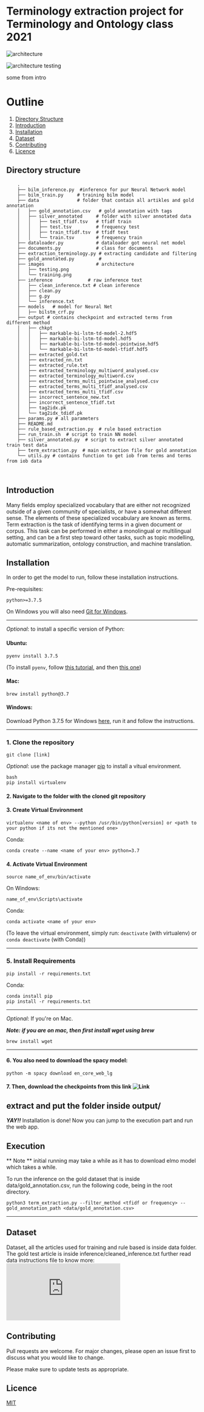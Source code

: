# Terminology extraction project for Terminology and Ontology class 2021

![architecture](https://github.com/sarmilaupadhyaya/Terminology-Extraction/blob/main/images/training.png)

![architecture testing](https://github.com/sarmilaupadhyaya/Terminology-Extraction/blob/main/images/testing.png)

some from intro

# Outline

1. [Directory Structure](#directory-structure)
2. [Introduction](#introduction)
3. [Installation](#installation)
4. [Dataset](#dataset)
5. [Contributing](#contributing)
6. [Licence](#licence)


## Directory structure

```
	.
	├── bilm_inference.py  #inference for pur Neural Network model
	├── bilm_train.py     # training bilm model
	├── data              # folder that contain all artikles and gold annotation
	│   ├── gold_annotation.csv   # gold annotation with tags
	│   ├── silver_annotated     # folder with silver annotated data
	│   │   ├── test_tfidf.tsv   # tfidf train
	│   │   ├── test.tsv         # frequency test
	│   │   ├── train_tfidf.tsv  # tfidf test
	│   │   └── train.tsv        # frequency train
	├── dataloader.py            # dataloader got neural net model
	├── documents.py             # class for documents
	├── extraction_terminology.py # extracting candidate and filtering
	├── gold_annotated.py         # 
	├── images                   # architecture
	│   ├── testing.png
	│   └── training.png
	├── inference             # raw inference text
	│   ├── clean_inference.txt # clean inference
	│   ├── clean.py
	│   ├── g.py
	│   └── inference.txt
	├── models   # model for Neural Net
	│   ├── bilstm_crf.py
	├── output # contains checkpoint and extracted terms from different method
	│   ├── chkpt
	│   │   ├── markable-bi-lstm-td-model-2.hdf5
	│   │   ├── markable-bi-lstm-td-model.hdf5
	│   │   ├── markable-bi-lstm-td-model-pointwise.hdf5
	│   │   └── markable-bi-lstm-td-model-tfidf.hdf5
	│   ├── extracted_gold.txt
	│   ├── extracted_nn.txt
	│   ├── extracted_rule.txt
	│   ├── extracted_terminology_multiword_analysed.csv
	│   ├── extracted_terminology_multiword.csv
	│   ├── extracted_terms_multi_pointwise_analysed.csv
	│   ├── extracted_terms_multi_tfidf_analysed.csv
	│   ├── extracted_terms_multi_tfidf.csv
	│   ├── incorrect_sentence_new.txt
	│   ├── incorrect_sentence_tfidf.txt
	│   ├── tag2idx.pk
	│   └── tag2idx_tdidf.pk
	├── params.py # all parameters
	├── README.md
	├── rule_based_extraction.py  # rule based extraction
	├── run_train.sh  # script to train NN model
	├── silver_annotated.py  # script to extract silver annotated train test data
	├── term_extraction.py  # main extraction file for gold annotation
	└── utils.py # contains function to get iob from terms and terms from iob data

    
 ```


## Introduction

    
Many fields employ specialized vocabulary that are either not recognized outside of a given community of specialists, or have a somewhat different sense. The elements of these specialized vocabulary are known as terms. Term extraction is the task of identifying terms in a given document or corpus. This task can be performed in either a monolingual or multilingual setting, and can be a first step toward other tasks, such as topic modelling, automatic summarization, ontology construction, and machine translation.

## Installation


In order to get the model to run, follow these installation instructions.


<!-- ### Requirements -->
Pre-requisites:

    python>=3.7.5

On Windows you will also need [Git for Windows](https://gitforwindows.org/).

---
_Optional_: to install a specific version of Python:

#### Ubuntu:

    pyenv install 3.7.5

(To install ```pyenv```, follow [this tutorial](https://github.com/pyenv/pyenv-installer#installation--update--uninstallation), and then [this one](https://www.laac.dev/blog/setting-up-modern-python-development-environment-ubuntu-20/))
<!--     sudo apt-install python3.7 -->


#### Mac:

    brew install python@3.7


#### Windows:
Download Python 3.7.5 for Windows [here](https://www.python.org/ftp/python/3.7.5/python-3.7.5-amd64.exe), run it and follow the instructions.
    
---
### 1. Clone the repository

    git clone [link]

_Optional_: use the package manager [pip](https://pip.pypa.io/en/stable/) to install a vitual environment.

    bash
    pip install virtualenv
    
    
    
#### 2. Navigate to the folder with the cloned git repository

#### 3. Create Virtual Environment

    virtualenv <name of env> --python /usr/bin/python[version] or <path to your python if its not the mentioned one>
    
Conda:

    conda create --name <name of your env> python=3.7

#### 4. Activate Virtual Environment

    source name_of_env/bin/activate
On Windows:

    name_of_env\Scripts\activate
Conda:

    conda activate <name of your env>

(To leave the virtual environment, simply run: ```deactivate``` (with virtualenv) or ```conda deactivate``` (with Conda))

---

### 5. Install Requirements

    pip install -r requirements.txt
        
Conda:

    conda install pip
    pip install -r requirements.txt


---

_Optional_: If you're on Mac.  

***Note: if you are on mac, then first install wget using brew***  

    brew install wget

---
#### 6. You also need to download the spacy model:

    python -m spacy download en_core_web_lg

#### 7. Then, download the checkpoints from this link ![Link](https://drive.google.com/file/d/1W8g7d60hu8I9txYtfrcqLqUKTbTz02SA/view?usp=sharing)
extract and put the folder inside output/
---


**_YAY!!_** Installation is done! Now you can jump to the execution part and run the web app.


## Execution
 ** Note ** initial running may take a while as it has to download elmo model which takes a while.

To run the inference on the gold dataset that is inside data/gold_annotation.csv, run the following code, being in the root directory.

    python3 term_extraction.py --filter_method <tfidf or frequency> --gold_annotation_path <data/gold_annotation.csv>


---


## Dataset

Dataset, all the articles used for training and rule based is inside data folder. The gold test article is inside inference/cleaned_inference.txt
further read data instructions file to know more: ![Link](https://github.com/sarmilaupadhyaya/Terminology-Extraction/blob/main/data_instructions.txt)



## Contributing
Pull requests are welcome. For major changes, please open an issue first to discuss what you would like to change.

Please make sure to update tests as appropriate.

## Licence
[MIT](https://choosealicense.com/licenses/mit/)

